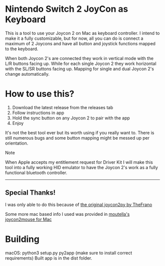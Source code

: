 # Nintendo Switch 2 JoyCon as Keyboard

This is a tool to use your Joycon 2 on Mac as keyboard controller. I intend to make it a fully customizable, but for now, all you can do is connect a maximum of 2 Joycons and have all button and joystick functions mapped to the keyboard.

When both Joycon 2's are connected they work in vertical mode with the L/R buttons facing
up. While for each single Joycon 2 they work horizontal with the SL/SR buttons facing up. Mapping for single and dual Joycon 2's change automatically.

# How to use this?

1. Download the latest release from the releases tab
2. Follow instructions in app
3. Hold the sync button on any Joycon 2 to pair with the app
4. Enjoy

It's not the best tool ever but its worth using if you really want to. There is still numerous bugs and some button mapping might be messed up per orientation.

>[!NOTE]
>When Apple accepts my entitlement request for Driver Kit I will make this tool into a fully working HID emulator to have the Joycon 2's work as a fully functional bluetooth controller.

---
## Special Thanks! 
I was only able to do this because of [the original joycon2py by  TheFrano](https://github.com/TheFrano/joycon2py/)

Some more mac based info I used was provided in [moutella's joycon2mouse for Mac](https://github.com/moutella/joycon2mouse)


# Building
macOS: python3 setup.py py2app
(make sure to install correct requirements)
Built app is in the dist folder.
